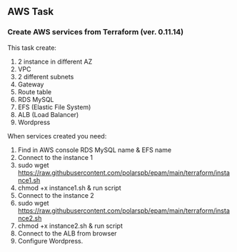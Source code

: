 ## AWS Task
### Create AWS services from Terraform (ver. 0.11.14)

This task create:

1. 2 instance in different AZ
2. VPC
3. 2 different subnets
4. Gateway
5. Route table
6. RDS MySQL
7. EFS (Elastic File System)
8. ALB (Load Balancer)
9. Wordpress

When services created you need:

1. Find in AWS console RDS MySQL name & EFS name
2. Connect to the instance 1
3. sudo wget https://raw.githubusercontent.com/polarspb/epam/main/terraform/instance1.sh
4. chmod +x instance1.sh & run script
5. Connect to the instance 2
6. sudo wget https://raw.githubusercontent.com/polarspb/epam/main/terraform/instance2.sh
7. chmod +x instance2.sh & run script
8. Connect to the ALB from browser
9. Configure Wordpress.
